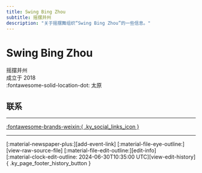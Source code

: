 ```yaml
---
title: Swing Bing Zhou
subtitle: 摇摆并州
description: "关于摇摆舞组织“Swing Bing Zhou”的一些信息。"
---
```


# Swing Bing Zhou

摇摆并州  
成立于 2018  
:fontawesome-solid-location-dot: 太原  


## 联系


---

 [:fontawesome-brands-weixin:{ .ky_social_links_icon }](# "摇摆并州")

---

<div class="ky_page_footer" markdown>
<div class="ky_page_footer_trailing" markdown="span">
[:material-newspaper-plus:][add-event-link]
[:material-file-eye-outline:][view-raw-source-file]
[:material-file-edit-outline:][edit-info]
</div>
<div class="ky_page_footer_leading" markdown="span">
[:material-clock-edit-outline: 2024-06-30T10:35:00 UTC][view-edit-history]{ .ky_page_footer_history_button }
</div>
</div>

[add-event-link]: https://github.com/swingdance/events/issues/new?assignees=&labels=add+event&projects=&template=02-add_entity.yml&title=%5Bzh_CN%5D%20Add%20Event%3A%20%3CName%3E&region=zh_CN&province=Shanxi&city=Taiyuan&org_id=swing-bing-zhou "添加活动"
[view-raw-source-file]: https://github.com/swingdance/orgs/blob/main/zh_CN/swing-bing-zhou.json "查看原始源文件"
[edit-info]: https://github.com/swingdance/orgs/issues/new?assignees=&labels=update+org&projects=&template=03-update_entity.yml&title=%5Bzh_CN%5D%20Update%20Org%3A%20Swing%20Bing%20Zhou&region=zh_CN&id=swing-bing-zhou&name=Swing%20Bing%20Zhou "编辑信息"

[view-edit-history]: https://github.com/swingdance/orgs/commits/main/zh_CN/swing-bing-zhou.json "查看编辑历史"
